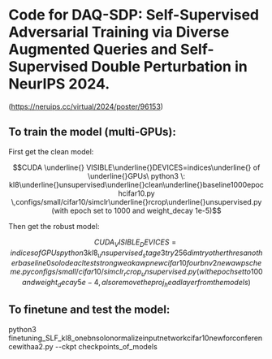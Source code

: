 # Code for DAQ-SDP: Self-Supervised Adversarial Training via Diverse Augmented Queries and Self-Supervised Double Perturbation in NeurIPS 2024.

(https://neruips.cc/virtual/2024/poster/96153)

## To train the model (multi-GPUs):

First get the clean model:

$$CUDA \underline{} VISIBLE\underline{}DEVICES=indices\underline{} of \underline{}GPUs\ python3 \: kl8\underline{}unsupervised\underline{}clean\underline{}baseline1000epochcifar10.py \,configs/small/cifar10/simclr\underline{}rcrop\underline{}unsupervised.py (with epoch set to 1000 and weight_decay 1e-5)$$

Then get the robust model:

$$CUDA_VISIBLE_DEVICES=indices of GPUs python3 kl8_unsupervised_stage3try256dimtryotherthresanotherbaseline0solodeaclteststrongweakawpnewcifar10fourbnv2newawpscheme.py configs/small/cifar10/simclr_rcrop_unsupervised.py (with epoch set to 100 and weight_decay 5e-4, also remove the proj_head layer from the models)$$

## To finetune and test the model:

python3 finetuning_SLF_kl8_onebnsolonormalizeinputnetworkcifar10newforconferencewithaa2.py --ckpt checkpoints_of_models
